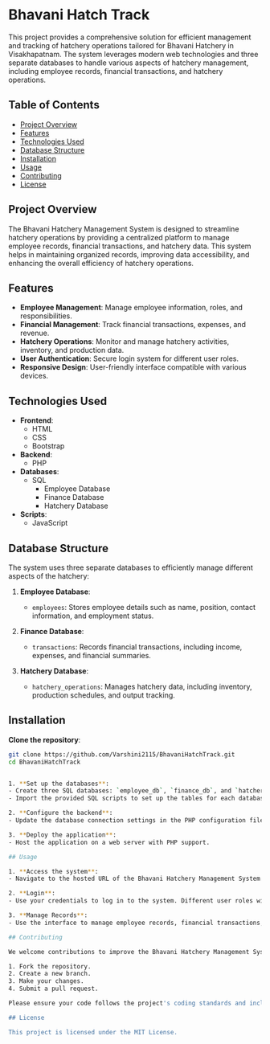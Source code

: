 # Bhavani Hatch Track
 This project provides a comprehensive solution for efficient management and tracking of hatchery operations tailored for Bhavani Hatchery in Visakhapatnam. The system leverages modern web technologies and three separate databases to handle various aspects of hatchery management, including employee records, financial transactions, and hatchery operations.

## Table of Contents

- [Project Overview](#project-overview)
- [Features](#features)
- [Technologies Used](#technologies-used)
- [Database Structure](#database-structure)
- [Installation](#installation)
- [Usage](#usage)
- [Contributing](#contributing)
- [License](#license)

## Project Overview

The Bhavani Hatchery Management System is designed to streamline hatchery operations by providing a centralized platform to manage employee records, financial transactions, and hatchery data. This system helps in maintaining organized records, improving data accessibility, and enhancing the overall efficiency of hatchery operations.

## Features

- **Employee Management**: Manage employee information, roles, and responsibilities.
- **Financial Management**: Track financial transactions, expenses, and revenue.
- **Hatchery Operations**: Monitor and manage hatchery activities, inventory, and production data.
- **User Authentication**: Secure login system for different user roles.
- **Responsive Design**: User-friendly interface compatible with various devices.

## Technologies Used

- **Frontend**:
  - HTML
  - CSS
  - Bootstrap
- **Backend**:
  - PHP
- **Databases**:
  - SQL
    - Employee Database
    - Finance Database
    - Hatchery Database
- **Scripts**:
  - JavaScript

## Database Structure

The system uses three separate databases to efficiently manage different aspects of the hatchery:

1. **Employee Database**:
   - `employees`: Stores employee details such as name, position, contact information, and employment status.
   
2. **Finance Database**:
   - `transactions`: Records financial transactions, including income, expenses, and financial summaries.
   
3. **Hatchery Database**:
   - `hatchery_operations`: Manages hatchery data, including inventory, production schedules, and output tracking.

## Installation
**Clone the repository**:
   ```bash
   git clone https://github.com/Varshini2115/BhavaniHatchTrack.git
   cd BhavaniHatchTrack
   

1. **Set up the databases**:
   - Create three SQL databases: `employee_db`, `finance_db`, and `hatchery_db`.
   - Import the provided SQL scripts to set up the tables for each database.

2. **Configure the backend**:
   - Update the database connection settings in the PHP configuration files to connect to your databases.

3. **Deploy the application**:
   - Host the application on a web server with PHP support.

## Usage

1. **Access the system**:
   - Navigate to the hosted URL of the Bhavani Hatchery Management System.

2. **Login**:
   - Use your credentials to log in to the system. Different user roles will have access to different functionalities.

3. **Manage Records**:
   - Use the interface to manage employee records, financial transactions, and hatchery operations.

## Contributing

We welcome contributions to improve the Bhavani Hatchery Management System. To contribute:

1. Fork the repository.
2. Create a new branch.
3. Make your changes.
4. Submit a pull request.

Please ensure your code follows the project's coding standards and includes appropriate tests.

## License

This project is licensed under the MIT License. 
